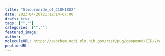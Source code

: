 ```yaml
---
title: "Glucuronide_of_C10H18O2"
date: 2023-04-20T21:12:14-07:00
draft: true
tags: ["",""]
categories: ["",""]
featured_image: 
author: 
moleculeURL: https://pubchem.ncbi.nlm.nih.gov/rest/pug/compound/CID//record/SDF/?record_type=3d&response_type=display
peptideURL:
---
```

